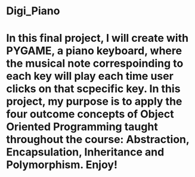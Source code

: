 # Digi_Piano

In this final project, I will create with PYGAME, a piano keyboard, where the musical note correspoinding to each key will play each time user clicks on that scpecific key. In this project, my purpose is to apply the four outcome concepts of Object Oriented Programming taught throughout the course: Abstraction, Encapsulation, Inheritance and Polymorphism. Enjoy!
=======

